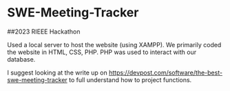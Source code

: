 # SWE-Meeting-Tracker

##2023 RIEEE Hackathon

Used a local server to host the website (using XAMPP). We primarily coded the website in HTML, CSS, PHP. PHP was used to interact with our database.

I suggest looking at the write up on https://devpost.com/software/the-best-swe-meeting-tracker to full understand how to project functions.
